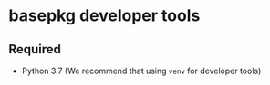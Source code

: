 # basepkg developer tools

## Required

- Python 3.7 (We recommend that using `venv` for developer tools)


